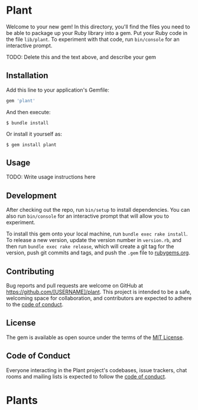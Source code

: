 # Plant

Welcome to your new gem! In this directory, you'll find the files you need to be able to package up your Ruby library into a gem. Put your Ruby code in the file `lib/plant`. To experiment with that code, run `bin/console` for an interactive prompt.

TODO: Delete this and the text above, and describe your gem

## Installation

Add this line to your application's Gemfile:

```ruby
gem 'plant'
```

And then execute:

    $ bundle install

Or install it yourself as:

    $ gem install plant

## Usage

TODO: Write usage instructions here

## Development

After checking out the repo, run `bin/setup` to install dependencies. You can also run `bin/console` for an interactive prompt that will allow you to experiment.

To install this gem onto your local machine, run `bundle exec rake install`. To release a new version, update the version number in `version.rb`, and then run `bundle exec rake release`, which will create a git tag for the version, push git commits and tags, and push the `.gem` file to [rubygems.org](https://rubygems.org).

## Contributing

Bug reports and pull requests are welcome on GitHub at https://github.com/[USERNAME]/plant. This project is intended to be a safe, welcoming space for collaboration, and contributors are expected to adhere to the [code of conduct](https://github.com/[USERNAME]/plant/blob/master/CODE_OF_CONDUCT.md).


## License

The gem is available as open source under the terms of the [MIT License](https://opensource.org/licenses/MIT).

## Code of Conduct

Everyone interacting in the Plant project's codebases, issue trackers, chat rooms and mailing lists is expected to follow the [code of conduct](https://github.com/[USERNAME]/plant/blob/master/CODE_OF_CONDUCT.md).
# Plants
